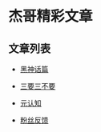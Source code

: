 # 杰哥精彩文章

## 文章列表
- [黑神话篇](/posts/黑神话悟空剧情解析.md)

- [三要三不要](/posts/三要三不要.md)

- [元认知](/posts/meta_cognition/第01章.md)

- [粉丝反馈](/posts/粉丝反馈/关于两性关系与母体焦虑的思考总结.md)
